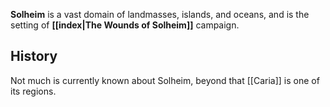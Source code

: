 **Solheim** is a vast domain of landmasses, islands, and oceans, and is the setting of **[[index|The Wounds of Solheim]]** campaign.
## History

Not much is currently known about Solheim, beyond that [[Caria]] is one of its regions.